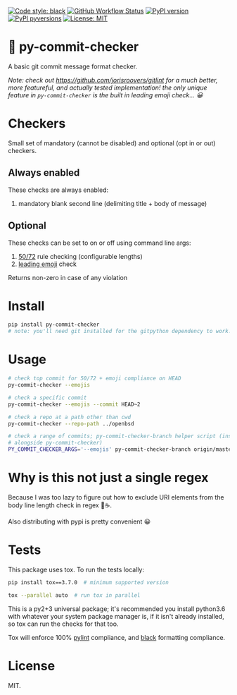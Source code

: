 [![Code style:
black](https://img.shields.io/badge/code%20style-black-000000.svg?style=for-the-badge)](https://github.com/ambv/black)
[![GitHub Workflow
Status](https://img.shields.io/github/workflow/status/noahp/py-commit-checker/main-ci?style=for-the-badge)](https://github.com/noahp/py-commit-checker/actions)
[![PyPI
version](https://img.shields.io/pypi/v/py-commit-checker.svg?style=for-the-badge)](https://pypi.org/project/py-commit-checker/)
[![PyPI
pyversions](https://img.shields.io/pypi/pyversions/py-commit-checker.svg?style=for-the-badge)](https://pypi.python.org/pypi/py-commit-checker/)
[![License:
MIT](https://img.shields.io/badge/License-MIT-brightgreen.svg?style=for-the-badge)](https://opensource.org/licenses/MIT)

# 📝 py-commit-checker

A basic git commit message format checker.

_Note: check out https://github.com/jorisroovers/gitlint for a much better,
more featureful, and actually tested implementation! the only unique feature in
`py-commit-checker` is the built in leading emoji check... 😀_

# Checkers

Small set of mandatory (cannot be disabled) and optional (opt in or out) checkers.

## Always enabled

These checks are always enabled:

1. mandatory blank second line (delimiting title + body of message)

## Optional

These checks can be set to on or off using command line args:

1. [50/72](https://tbaggery.com/2008/04/19/a-note-about-git-commit-messages.html)
   rule checking (configurable lengths)
2. [leading emoji](https://gitmoji.carloscuesta.me/) check

Returns non-zero in case of any violation

# Install

```bash
pip install py-commit-checker
# note: you'll need git installed for the gitpython dependency to work!
```

# Usage

```bash
# check top commit for 50/72 + emoji compliance on HEAD
py-commit-checker --emojis

# check a specific commit
py-commit-checker --emojis --commit HEAD~2

# check a repo at a path other than cwd
py-commit-checker --repo-path ../openbsd

# check a range of commits; py-commit-checker-branch helper script (installed
# alongside py-commit-checker)
PY_COMMIT_CHECKER_ARGS='--emojis' py-commit-checker-branch origin/master
```

# Why is this not just a single regex

Because I was too lazy to figure out how to exclude URI elements from the body
line length check in regex 🐸☕.

Also distributing with pypi is pretty convenient 😀

# Tests

This package uses tox. To run the tests locally:

```bash
pip install tox==3.7.0  # minimum supported version

tox --parallel auto  # run tox in parallel
```

This is a py2+3 universal package; it's recommended you install python3.6 with
whatever your system package manager is, if it isn't already installed, so tox
can run the checks for that too.

Tox will enforce 100% [pylint](https://www.pylint.org/) compliance, and
[black](https://github.com/ambv/black) formatting compliance.

# License

MIT.
